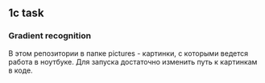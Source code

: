 ## 1c task
### Gradient recognition

В этом репозитории в папке pictures - картинки, с которыми ведется работа в ноутбуке. Для запуска достаточно изменить путь к картинкам в коде. 
